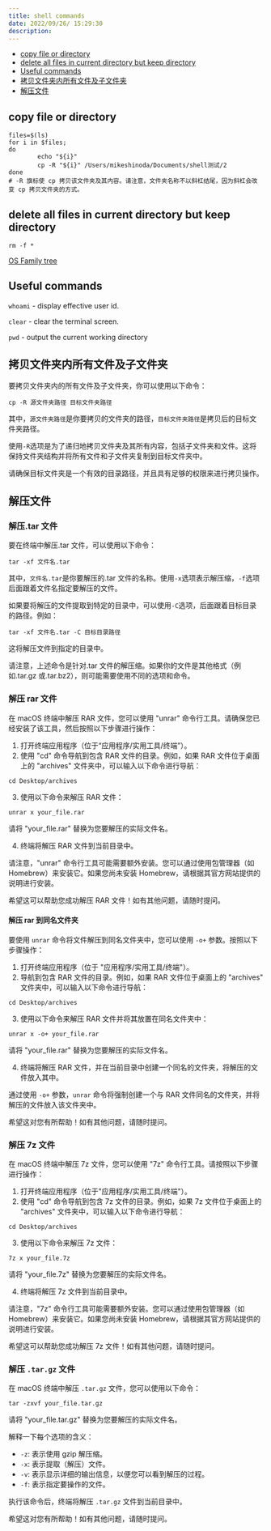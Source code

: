 ```yaml
---
title: shell commands
date: 2022/09/26/ 15:29:30
description:
---
```


- [copy file or directory](#copy-file-or-directory)
- [delete all files in current directory but keep directory](#delete-all-files-in-current-directory-but-keep-directory)
- [Useful commands](#useful-commands)
- [拷贝文件夹内所有文件及子文件夹](#拷贝文件夹内所有文件及子文件夹)
- [解压文件](#解压文件)

## copy file or directory

```shell
files=$(ls)
for i in $files;
do
        echo "${i}"
        cp -R "${i}" /Users/mikeshinoda/Documents/shell测试/2
done
# -R 旗标使 cp 拷贝该文件夹及其内容。请注意，文件夹名称不以斜杠结尾，因为斜杠会改变 cp 拷贝文件夹的方式。
```

## delete all files in current directory but keep directory

```shell
rm -f *
```

[OS Family tree](https://eylenburg.github.io/os_familytree.htm)

## Useful commands

`whoami` - display effective user id.

`clear` - clear the terminal screen.

`pwd` - output the current working directory

## 拷贝文件夹内所有文件及子文件夹

要拷贝文件夹内的所有文件及子文件夹，你可以使用以下命令：

```shell
cp -R 源文件夹路径 目标文件夹路径
```

其中，`源文件夹路径`是你要拷贝的文件夹的路径，`目标文件夹路径`是拷贝后的目标文件夹路径。

使用`-R`选项是为了递归地拷贝文件夹及其所有内容，包括子文件夹和文件。这将保持文件夹结构并将所有文件和子文件夹复制到目标文件夹中。

请确保目标文件夹是一个有效的目录路径，并且具有足够的权限来进行拷贝操作。

## 解压文件

### 解压.tar 文件

要在终端中解压.tar 文件，可以使用以下命令：

```shell
tar -xf 文件名.tar
```

其中，`文件名.tar`是你要解压的.tar 文件的名称。使用`-x`选项表示解压缩，`-f`选项后面跟着文件名指定要解压的文件。

如果要将解压的文件提取到特定的目录中，可以使用`-C`选项，后面跟着目标目录的路径。例如：

```shell
tar -xf 文件名.tar -C 目标目录路径
```

这将解压文件到指定的目录中。

请注意，上述命令是针对.tar 文件的解压缩。如果你的文件是其他格式（例如.tar.gz 或.tar.bz2），则可能需要使用不同的选项和命令。

### 解压 rar 文件

在 macOS 终端中解压 RAR 文件，您可以使用 "unrar" 命令行工具。请确保您已经安装了该工具，然后按照以下步骤进行操作：

1. 打开终端应用程序（位于“应用程序/实用工具/终端”）。
2. 使用 "cd" 命令导航到包含 RAR 文件的目录。例如，如果 RAR 文件位于桌面上的 "archives" 文件夹中，可以输入以下命令进行导航：

```
cd Desktop/archives
```

3. 使用以下命令来解压 RAR 文件：

```
unrar x your_file.rar
```

请将 "your_file.rar" 替换为您要解压的实际文件名。

4. 终端将解压 RAR 文件到当前目录中。

请注意，"unrar" 命令行工具可能需要额外安装。您可以通过使用包管理器（如 Homebrew）来安装它。如果您尚未安装 Homebrew，请根据其官方网站提供的说明进行安装。

希望这可以帮助您成功解压 RAR 文件！如有其他问题，请随时提问。

#### 解压 rar 到同名文件夹

要使用 `unrar` 命令将文件解压到同名文件夹中，您可以使用 `-o+` 参数。按照以下步骤操作：

1. 打开终端应用程序（位于 "应用程序/实用工具/终端"）。
2. 导航到包含 RAR 文件的目录。例如，如果 RAR 文件位于桌面上的 "archives" 文件夹中，可以输入以下命令进行导航：

```
cd Desktop/archives
```

3. 使用以下命令来解压 RAR 文件并将其放置在同名文件夹中：

```
unrar x -o+ your_file.rar
```

请将 "your_file.rar" 替换为您要解压的实际文件名。

4. 终端将解压 RAR 文件，并在当前目录中创建一个同名的文件夹，将解压的文件放入其中。

通过使用 `-o+` 参数，`unrar` 命令将强制创建一个与 RAR 文件同名的文件夹，并将解压的文件放入该文件夹中。

希望这对您有所帮助！如有其他问题，请随时提问。

### 解压 7z 文件

在 macOS 终端中解压 7z 文件，您可以使用 "7z" 命令行工具。请按照以下步骤进行操作：

1. 打开终端应用程序（位于"应用程序/实用工具/终端"）。
2. 使用 "cd" 命令导航到包含 7z 文件的目录。例如，如果 7z 文件位于桌面上的 "archives" 文件夹中，可以输入以下命令进行导航：

```
cd Desktop/archives
```

3. 使用以下命令来解压 7z 文件：

```
7z x your_file.7z
```

请将 "your_file.7z" 替换为您要解压的实际文件名。

4. 终端将解压 7z 文件到当前目录中。

请注意，"7z" 命令行工具可能需要额外安装。您可以通过使用包管理器（如 Homebrew）来安装它。如果您尚未安装 Homebrew，请根据其官方网站提供的说明进行安装。

希望这可以帮助您成功解压 7z 文件！如有其他问题，请随时提问。

### 解压 `.tar.gz` 文件

在 macOS 终端中解压 `.tar.gz` 文件，您可以使用以下命令：

```
tar -zxvf your_file.tar.gz
```

请将 "your_file.tar.gz" 替换为您要解压的实际文件名。

解释一下每个选项的含义：

- `-z`: 表示使用 gzip 解压缩。
- `-x`: 表示提取（解压）文件。
- `-v`: 表示显示详细的输出信息，以便您可以看到解压的过程。
- `-f`: 表示指定要操作的文件。

执行该命令后，终端将解压 `.tar.gz` 文件到当前目录中。

希望这对您有所帮助！如有其他问题，请随时提问。
